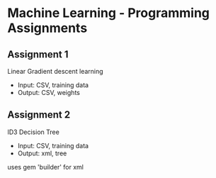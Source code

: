 # Machine Learning - Programming Assignments

## Assignment 1

Linear Gradient descent learning
- Input: CSV, training data
- Output: CSV, weights

## Assignment 2

ID3 Decision Tree
- Input: CSV, training data
- Output: xml, tree

uses gem 'builder' for xml